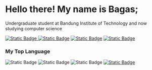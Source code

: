 # Hello there! My name is Bagas;

Undergraduate student at Bandung Institute of Technology and now studying computer science

<a href="https://www.linkedin.com/in/bagassambega"><img alt="Static Badge" src="https://img.shields.io/badge/Bagas_Sambega_Rosyada-Linkedin?style=fkat&logo=linkedin&labelColor=blue&logoColor=white&color=grey&label=Linkedin">
</a>
<a href="https://www.github.com/bagassambega"><img alt="Static Badge" src="https://img.shields.io/badge/bagassambega-Github?style=flat&logo=github&labelColor=black&logoColor=white&color=grey&label=Github"></a>
<a href="mailto:bagassambega@gmail.com"><img alt="Static Badge" src="https://img.shields.io/badge/bagassambega@gmail.com-Gmail?style=flat&logo=gmail&labelColor=red&logoColor=white&color=grey&label=Mail"></a>
<a href="https://www.instagram.com/bagasrosyada"><img alt="Static Badge" src="https://img.shields.io/badge/bagasrosyada-Gmail?style=flat&logo=instagram&labelColor=violet&logoColor=white&color=grey&label=Instagram"></a>

### My Top Language

<img alt="Static Badge" src="https://img.shields.io/badge/Python-s?style=for-the-badge&logo=python&labelColor=green&logoColor=white&color=grey">
<img alt="Static Badge" src="https://img.shields.io/badge/CSS-s?style=for-the-badge&logo=css3&labelColor=blue&logoColor=white&color=grey">
<img alt="Static Badge" src="https://img.shields.io/badge/HTML-s?style=for-the-badge&logo=html5&labelColor=rgb(220%2C%2075%2C%2037)&logoColor=white&color=grey">
<a href="https://www.github.com/bagassambega"><img alt="Static Badge" src="https://github-readme-stats.vercel.app/api/top-langs/?username=bagassambega&theme=github_dark&show_icons=true"></a>

